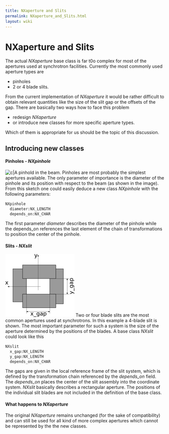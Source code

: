 ```yaml
---
title: NXaperture and Slits
permalink: NXaperture_and_Slits.html
layout: wiki
---
```

NXaperture and Slits
====================

The actual *NXaperture* base class is far t0o complex for most of the
apertures used at synchrotron facilities. Currently the most commonly
used aperture types are

-   pinholes
-   2 or 4 blade slits.

From the current implementation of *NXaperture* it would be rather
difficult to obtain relevant quantities like the size of the slit gap or
the offsets of the gap. There are basically two ways how to face this
problem

-   redesign *NXaperture*
-   or introduce new classes for more specific aperture types.

Which of them is appropriate for us should be the topic of this
discussion.

Introducing new classes
-----------------------

#### Pinholes - *NXpinhole*

![c|A pinhold in the
beam.](pinhole_2.png "fig:c|A pinhold in the beam.") Pinholes are most
probably the simplest apertures available. The only parameter of
importance is the diameter of the pinhole and its position with respect
to the beam (as shown in the image). From this sketch one could easily
deduce a new class *NXpinhole* with the following parameters:

    NXpinhole
      diameter:NX_LENGTH
      depends_on:NX_CHAR

The first parameter *diameter* describes the diameter of the pinhole
while the depends\_on references the last element of the chain of
transformations to position the center of the pinhole.

#### Slits - *NXslit*

![A four-blade slit system.](slit.png "fig:A four-blade slit system.")
Two or four blade slits are the most common apertures used at
synchrotrons. In this example a 4-blade slit is shown. The most
important parameter for such a system is the size of the aperture
determined by the positions of the blades. A base class *NXslit* could
look like this

    NXslit
      x_gap:NX_LENGTH
      y_gap:NX_LENGTH
      depends_on:NX_CHAR

The gaps are given in the local reference frame of the slit system,
which is defined by the transformation chain referenced by the
*depends\_on* field. The *depends\_on* places the center of the slit
assembly into the coordinate system. *NXslit* basically describes a
rectangular aperture. The positions of the individual slit blades are
not included in the definition of the base class.

#### What happens to *NXaperture*

The original *NXaperture* remains unchanged (for the sake of
compatibility) and can still be used for all kind of more complex
apertures which cannot be represented by the the new classes.

